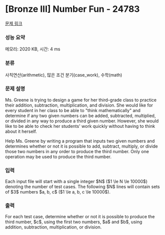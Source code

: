 # [Bronze III] Number Fun - 24783 

[문제 링크](https://www.acmicpc.net/problem/24783) 

### 성능 요약

메모리: 2020 KB, 시간: 4 ms

### 분류

사칙연산(arithmetic), 많은 조건 분기(case_work), 수학(math)

### 문제 설명

<p>Ms. Greene is trying to design a game for her third-grade class to practice their addition, subtraction, multiplication, and division. She would like for every student in her class to be able to "think mathematically" and determine if any two given numbers can be added, subtracted, multiplied, or divided in any way to produce a third given number.  However, she would like to be able to check her students' work quickly without having to think about it herself.</p>

<p>Help Ms. Greene by writing a program that inputs two given numbers and determines whether or not it is possible to add, subtract, multiply, or divide those two numbers in any order to produce the third number. Only one operation may be used to produce the third number.</p>

### 입력 

 <p>Each input file will start with a single integer $N$ ($1 \le N \le 10000$) denoting the number of test cases. The following $N$ lines will contain sets of $3$ numbers $a, b, c$ ($1 \le a, b, c \le 10000$).</p>

### 출력 

 <p>For each test case, determine whether or not it is possible to produce the third number, $c$, using the first two numbers, $a$ and $b$, using addition, subtraction, multiplication, or division.</p>

